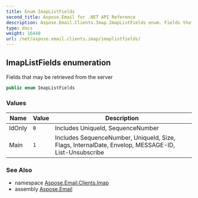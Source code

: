 ```yaml
---
title: Enum ImapListFields
second_title: Aspose.Email for .NET API Reference
description: Aspose.Email.Clients.Imap.ImapListFields enum. Fields that may be retrieved from the server
type: docs
weight: 16440
url: /net/aspose.email.clients.imap/imaplistfields/
---
```

## ImapListFields enumeration

Fields that may be retrieved from the server

```csharp
public enum ImapListFields
```

### Values

| Name | Value | Description |
| --- | --- | --- |
| IdOnly | `0` | Includes UniqueId, SequenceNumber |
| Main | `1` | Includes SequenceNumber, UniqueId, Size, Flags, InternalDate, Envelop, MESSAGE-ID, List-Unsubscribe |

### See Also

* namespace [Aspose.Email.Clients.Imap](../../aspose.email.clients.imap/)
* assembly [Aspose.Email](../../)


